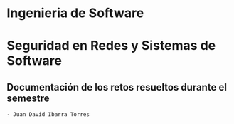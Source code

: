 # Ingenieria de Software

# Seguridad en Redes y Sistemas de Software 

## Documentación de los retos resueltos durante el semestre
	- Juan David Ibarra Torres

